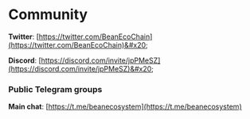 # Community

**Twitter**: [https://twitter.com/BeanEcoChain](https://twitter.com/BeanEcoChain)&#x20;

**Discord**: [https://discord.com/invite/jpPMeSZ](https://discord.com/invite/jpPMeSZ)&#x20;


### Public Telegram groups

**Main chat**: [https://t.me/beanecosystem](https://t.me/beanecosystem)
